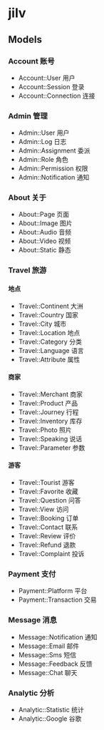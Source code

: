 # jilv

## Models

### Account 账号

- Account::User 用户
- Account::Session 登录
- Account::Connection 连接

### Admin 管理

- Admin::User 用户
- Admin::Log 日志
- Admin::Assignment 委派
- Admin::Role 角色
- Admin::Permission 权限
- Admin::Notification 通知

### About 关于

- About::Page 页面
- About::Image 图片
- About::Audio 音频
- About::Video 视频
- About::Static 静态

### Travel 旅游

#### 地点

- Travel::Continent 大洲
- Travel::Country 国家
- Travel::City 城市
- Travel::Location 地点
- Travel::Category 分类
- Travel::Language 语言
- Travel::Attribute 属性

#### 商家

- Travel::Merchant 商家
- Travel::Product 产品
- Travel::Journey 行程
- Travel::Inventory 库存
- Travel::Photo 照片
- Travel::Speaking 说话
- Travel::Parameter 参数

#### 游客

- Travel::Tourist 游客
- Travel::Favorite 收藏
- Travel::Question 问答
- Travel::View 访问
- Travel::Booking 订单
- Travel::Contact 联系
- Travel::Review 评价
- Travel::Refund 退款
- Travel::Complaint 投诉

### Payment 支付

- Payment::Platform 平台
- Payment::Transaction 交易

### Message 消息

- Message::Notification 通知
- Message::Email 邮件
- Message::Sms 短信
- Message::Feedback 反馈
- Message::Chat 聊天

### Analytic 分析

- Analytic::Statistic 统计
- Analytic::Google 谷歌
